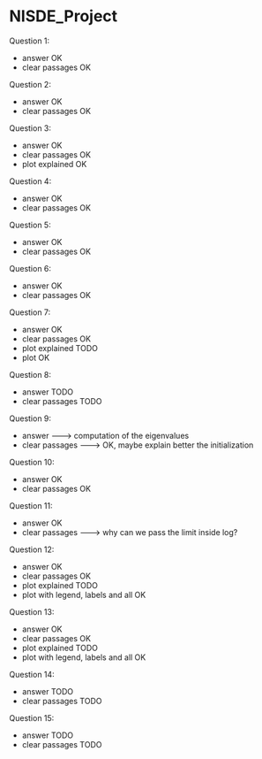 # NISDE_Project

Question 1: </br>
- answer OK
- clear passages OK

Question 2: </br>
- answer OK
- clear passages OK

Question 3: </br>
- answer OK
- clear passages OK
- plot explained OK

Question 4: </br>
- answer OK
- clear passages OK

Question 5: </br>
- answer OK
- clear passages OK

Question 6: </br>
- answer OK
- clear passages OK

Question 7: </br>
- answer OK
- clear passages OK
- plot explained TODO
- plot OK

Question 8: </br>
- answer TODO
- clear passages TODO

Question 9: </br>
- answer ---> computation of the eigenvalues
- clear passages ---> OK, maybe explain better the initialization 

Question 10: </br>
- answer OK
- clear passages OK

Question 11: </br>
- answer OK
- clear passages ---> why can we pass the limit inside log?

Question 12: </br>
- answer OK
- clear passages OK
- plot explained TODO
- plot with legend, labels and all OK

Question 13: </br>
- answer OK
- clear passages OK
- plot explained TODO
- plot with legend, labels and all OK

Question 14: </br>
- answer TODO
- clear passages TODO

Question 15: </br>
- answer TODO
- clear passages TODO
